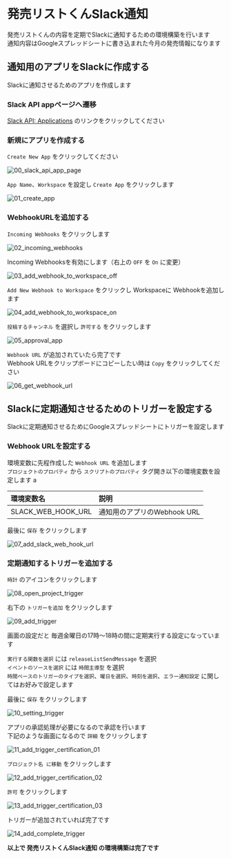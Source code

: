 # 発売リストくんSlack通知

発売リストくんの内容を定期でSlackに通知するための環境構築を行います  
通知内容はGoogleスプレッドシートに書き込まれた今月の発売情報になります

## 通知用のアプリをSlackに作成する

Slackに通知させるためのアプリを作成します

### Slack API appページへ遷移

[Slack API: Applications](https://api.slack.com/apps) のリンクをクリックしてください

### 新規にアプリを作成する

`Create New App` をクリックしてください

![00_slack_api_app_page](https://raw.githubusercontent.com/dodonki1223/image_garage/master/eroge_release_gas/release_list_line_bot/notify_slack_construction/00_slack_api_app_page.png)

`App Name`、`Workspace` を設定し `Create App` をクリックします

![01_create_app](https://raw.githubusercontent.com/dodonki1223/image_garage/master/eroge_release_gas/release_list_line_bot/notify_slack_construction/01_create_app.png)

### WebhookURLを追加する

`Incoming Webhooks` をクリックします

![02_incoming_webhooks](https://raw.githubusercontent.com/dodonki1223/image_garage/master/eroge_release_gas/release_list_line_bot/notify_slack_construction/02_incoming_webhooks.png)

Incoming Webhooksを有効にします（右上の `OFF` を `On` に変更）  

![03_add_webhook_to_workspace_off](https://raw.githubusercontent.com/dodonki1223/image_garage/master/eroge_release_gas/release_list_line_bot/notify_slack_construction/03_add_webhook_to_workspace_off.png)

`Add New Webhook to Workspace` をクリックし Workspaceに Webhookを追加します

![04_add_webhook_to_workspace_on](https://raw.githubusercontent.com/dodonki1223/image_garage/master/eroge_release_gas/release_list_line_bot/notify_slack_construction/04_add_webhook_to_workspace_on.png)

`投稿するチャンネル` を選択し `許可する` をクリックします

![05_approval_app](https://raw.githubusercontent.com/dodonki1223/image_garage/master/eroge_release_gas/release_list_line_bot/notify_slack_construction/05_approval_app.png)

`Webhook URL` が追加されていたら完了です  
Webhook URLをクリップボードにコピーしたい時は `Copy` をクリックしてください

![06_get_webhook_url](https://raw.githubusercontent.com/dodonki1223/image_garage/master/eroge_release_gas/release_list_line_bot/notify_slack_construction/06_get_webhook_url.png)

## Slackに定期通知させるためのトリガーを設定する

Slackに定期通知させるためにGoogleスプレッドシートにトリガーを設定します

### Webhook URLを設定する

環境変数に先程作成した `Webhook URL` を追加します  
`プロジェクトのプロパティ` から `スクリプトのプロパティ` タグ開き以下の環境変数を設定します  a

| 環境変数名         | 説明                        |
|:-------------------|:----------------------------|
| SLACK_WEB_HOOK_URL | 通知用のアプリのWebhook URL |

最後に `保存` をクリックします

![07_add_slack_web_hook_url](https://raw.githubusercontent.com/dodonki1223/image_garage/master/eroge_release_gas/release_list_line_bot/notify_slack_construction/07_add_slack_web_hook_url.png)

### 定期通知するトリガーを追加する

`時計` のアイコンをクリックします

![08_open_project_trigger](https://raw.githubusercontent.com/dodonki1223/image_garage/master/eroge_release_gas/release_list_line_bot/notify_slack_construction/08_open_project_trigger.png)

右下の `トリガーを追加` をクリックします

![09_add_trigger](https://raw.githubusercontent.com/dodonki1223/image_garage/master/eroge_release_gas/release_list_line_bot/notify_slack_construction/09_add_trigger.png)

画面の設定だと 毎週金曜日の17時〜18時の間に定期実行する設定になっています  

`実行する関数を選択` には `releaseListSendMessage` を選択  
`イベントのソースを選択` には `時間主導型` を選択  
`時間ベースのトリガーのタイプを選択`、`曜日を選択`、`時刻を選択`、`エラー通知設定` に関してはお好みで設定します  

最後に `保存` をクリックします

![10_setting_trigger](https://raw.githubusercontent.com/dodonki1223/image_garage/master/eroge_release_gas/release_list_line_bot/notify_slack_construction/10_setting_trigger.png)

アプリの承認処理が必要になるので承認を行います  
下記のような画面になるので `詳細` をクリックします

![11_add_trigger_certification_01](https://raw.githubusercontent.com/dodonki1223/image_garage/master/eroge_release_gas/release_list_line_bot/notify_slack_construction/11_add_trigger_certification_01.png)

`プロジェクト名 に移動` をクリックします

![12_add_trigger_certification_02](https://raw.githubusercontent.com/dodonki1223/image_garage/master/eroge_release_gas/release_list_line_bot/notify_slack_construction/12_add_trigger_certification_02.png)

`許可` をクリックします

![13_add_trigger_certification_03](https://raw.githubusercontent.com/dodonki1223/image_garage/master/eroge_release_gas/release_list_line_bot/notify_slack_construction/13_add_trigger_certification_03.png)

トリガーが追加されていれば完了です

![14_add_complete_trigger](https://raw.githubusercontent.com/dodonki1223/image_garage/master/eroge_release_gas/release_list_line_bot/notify_slack_construction/14_add_complete_trigger.png)

**以上で 発売リストくんSlack通知 の環境構築は完了です**
